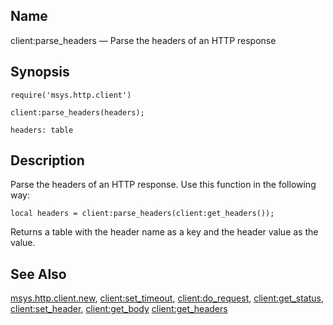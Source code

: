 <a name="lua.ref.client_parse_headers"></a>
## Name

client:parse_headers — Parse the headers of an HTTP response

<a name="idp15353984"></a>
## Synopsis

`require('msys.http.client')`

`client:parse_headers(headers);`

`headers: table`<a name="idp15357696"></a>
## Description

Parse the headers of an HTTP response. Use this function in the following way:

`local headers = client:parse_headers(client:get_headers());`

Returns a table with the header name as a key and the header value as the value.

<a name="idp15360416"></a>
## See Also

[msys.http.client.new](lua.ref.msys.http.client.new "msys.http.client.new"), [client:set_timeout](lua.ref.client_set_timeout.php "client:set_timeout"), [client:do_request](lua.ref.client_do_request.php "client:do_request"), [client:get_status](lua.ref.client_get_status.php "client:get_status"), [client:set_header](lua.ref.client_set_header.php "client:set_header"), [client:get_body](lua.ref.client_get_body.php "client:get_body") [client:get_headers](lua.ref.client_get_headers.php "client:get_headers")
